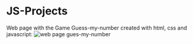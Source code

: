 # JS-Projects

Web page with the Game Guess-my-number created with html, css and javascript:
![web page gues-my-number](https://user-images.githubusercontent.com/121908988/213520566-ddbdb051-e6bb-4980-9494-fccf6205bdc2.jpg)
